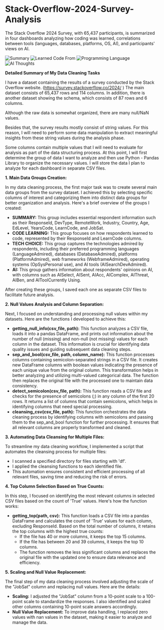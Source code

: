 # Stack-Overflow-2024-Survey-Analysis
The Stack Overflow 2024 Survey, with 65,437 participants, is summarized in four dashboards analyzing how coding was learned, correlations between tools (languages, databases, platforms, OS, AI), and participants' views on AI.


![Summary](https://github.com/user-attachments/assets/fa8acab3-2d27-4ac5-921a-ddfb40ee95a0)
![Learned Code From](https://github.com/user-attachments/assets/dd36ec1c-72ea-4671-9f69-c9fc4f4ccc85)
![Programming Language](https://github.com/user-attachments/assets/34f0d8ac-6069-4cda-9074-157e65f17f00)
![AI Thoughts](https://github.com/user-attachments/assets/9586dd75-e637-41a1-beb7-68d52cb5ed7f)

**Detailed Summary of My Data Cleaning Tasks**

I have a dataset containing the results of a survey conducted by the Stack Overflow website. (<https://survey.stackoverflow.co/2024/> ) The main dataset consists of 65,437 rows and 114 columns. In addition, there is another dataset showing the schema, which consists of 87 rows and 6 columns.

Although the raw data is somewhat organized, there are many null/NaN values.

Besides that, the survey results mostly consist of string values. For this reason, I will need to perform some data manipulation to extract meaningful insights from these string values during the analysis phase.

Some columns contain multiple values that I will need to evaluate for analysis as part of the data structuring process. At this point, I will first determine the group of data I want to analyze and then use Python - Pandas Library to organize the necessary values. I will store the data I plan to analyze for each dashboard in separate CSV files.

**1\. Main Data Groups Creation:**

In my data cleaning process, the first major task was to create several main data groups from the survey dataset. I achieved this by selecting specific columns of interest and categorizing them into distinct data groups for better organization and analysis. Here's a brief overview of the groups I created:

- **SUMMARY:** This group includes essential respondent information such as their ResponseId, DevType, RemoteWork, Industry, Country, Age, EdLevel, YearsCode, LearnCode, and JobSat.
- **CODE LEARNING:** This group focuses on how respondents learned to code, represented by their ResponseId and LearnCode columns.
- **TECH CHOICE:** This group captures the technologies admired by respondents, including their preferred programming languages (LanguageAdmired), databases (DatabaseAdmired), platforms (PlatformAdmired), web frameworks (WebframeAdmired), operating systems (OpSysPersonal use), and AI tools (AISearchDevAdmired).
- **AI:** This group gathers information about respondents' opinions on AI, with columns such as AISelect, AISent, AIAcc, AIComplex, AIThreat, AIBen, and AIToolCurrently Using.

After creating these groups, I saved each one as separate CSV files to facilitate future analysis.

**2\. Null Values Analysis and Column Separation:**

Next, I focused on understanding and processing null values within my datasets. Here are the functions I developed to achieve this:

- **getting_null_info(csv_file, path):** This function analyzes a CSV file, loads it into a pandas DataFrame, and prints out information about the number of null (missing) and non-null (not missing) values for each column in the dataset. This information is crucial for identifying data quality issues and guiding subsequent data cleaning steps.
- **sep_and_bool(csv_file, path, column_name):** This function processes columns containing semicolon-separated strings in a CSV file. It creates new DataFrame columns with boolean values indicating the presence of each unique value from the original column. This transformation helps in better analyzing and utilizing multi-valued categorical data. The function then replaces the original file with the processed one to maintain data consistency.
- **detect_semicolon(csv_file, path):** This function reads a CSV file and checks for the presence of semicolons (;) in any column of the first 20 rows. It returns a list of columns that contain semicolons, which helps in identifying columns that need special processing.
- **cleansing_csv(csv_file, path):** This function orchestrates the data cleaning process by identifying columns with semicolons and passing them to the sep_and_bool function for further processing. It ensures that all relevant columns are properly transformed and cleaned.

**3\. Automating Data Cleansing for Multiple Files:**

To streamline my data cleaning workflow, I implemented a script that automates the cleansing process for multiple files:

- I scanned a specified directory for files starting with 'df'.
- I applied the cleansing functions to each identified file.
- This automation ensures consistent and efficient processing of all relevant files, saving time and reducing the risk of errors.

**4\. Top Column Selection Based on True Counts:**

In this step, I focused on identifying the most relevant columns in selected CSV files based on the count of 'True' values. Here's how the function works:

- **getting_top(path, csv):** This function loads a CSV file into a pandas DataFrame and calculates the count of 'True' values for each column, excluding ResponseId. Based on the total number of columns, it retains the top columns with the highest true counts:
  - If the file has 40 or more columns, it keeps the top 15 columns.
  - If the file has between 20 and 39 columns, it keeps the top 10 columns.
  - The function removes the less significant columns and replaces the original file with the updated one to ensure data relevance and efficiency.

**5\. Scaling and Null Value Replacement:**

The final step of my data cleaning process involved adjusting the scale of the "JobSat" column and replacing null values. Here are the details:

- **Scaling:** I adjusted the "JobSat" column from a 10-point scale to a 100-point scale to standardize the responses. I also identified and scaled other columns containing 10-point scale answers accordingly.
- **Null Value Replacement:** To improve data handling, I replaced zero values with nan values in the dataset, making it easier to analyze and manage the data.
